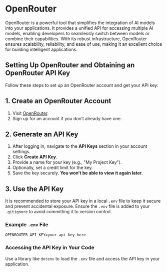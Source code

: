 # OpenRouter

OpenRouter is a powerful tool that simplifies the integration of AI models into your applications.
It provides a unified API for accessing multiple AI models, enabling developers to seamlessly switch
between models or combine their capabilities. With its robust infrastructure, OpenRouter ensures
scalability, reliability, and ease of use, making it an excellent choice for building intelligent
applications.

## Setting Up OpenRouter and Obtaining an OpenRouter API Key

Follow these steps to set up an OpenRouter account and get your API key:

## 1. Create an OpenRouter Account

1. Visit [OpenRouter](https://openrouter.ai).
2. Sign up for an account if you don’t already have one.

## 2. Generate an API Key

1. After logging in, navigate to the **API Keys** section in your account settings.
2. Click **Create API Key**.
3. Provide a name for your key (e.g., "My Project Key").
4. Optionally, set a credit limit for the key.
5. Save the key securely. **You won’t be able to view it again later.**

## 3. Use the API Key

It is recommended to store your API key in a local `.env` file to keep it secure and prevent accidental exposure. Ensure the `.env` file is added to your `.gitignore` to avoid committing it to version control.

### Example `.env` File

```
OPENROUTER_API_KEY=your-api-key-here
```

### Accessing the API Key in Your Code

Use a library like `dotenv` to load the `.env` file and access the API key in your application.

